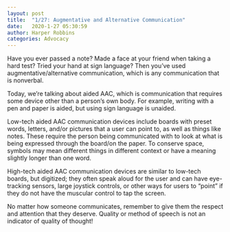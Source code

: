 ```yaml
---
layout: post
title:  "1/27: Augmentative and Alternative Communication"
date:   2020-1-27 05:30:59
author: Harper Robbins
categories: Advocacy
---
```


Have you ever passed a note? Made a face at your friend when taking a hard test? Tried your hand at sign language? Then you’ve used augmentative/alternative communication, which is any communication that is nonverbal.

Today, we’re talking about aided AAC, which is communication that requires some device other than a person’s own body. For example, writing with a pen and paper is aided, but using sign language is unaided.

Low-tech aided AAC communication devices include boards with preset words, letters, and/or pictures that a user can point to, as well as things like notes. These require the person being communicated with to look at what is being expressed through the board/on the paper. To conserve space, symbols may mean different things in different context or have a meaning slightly longer than one word.

High-tech aided AAC communication devices are similar to low-tech boards, but digitized; they often speak aloud for the user and can have eye-tracking sensors, large joystick controls, or other ways for users to “point” if they do not have the muscular control to tap the screen.

No matter how someone communicates, remember to give them the respect and attention that they deserve. Quality or method of speech is not an indicator of quality of thought!
